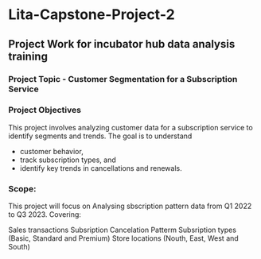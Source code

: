 # Lita-Capstone-Project-2
## Project Work for incubator hub data analysis training 
### Project Topic - Customer Segmentation for a Subscription Service


### Project Objectives
This project involves analyzing customer data for a subscription service to identify segments and trends. The goal is to understand 
- customer behavior,
- track subscription types, and
- identify key trends in cancellations and renewals.

### Scope:
This project will focus on Analysing sbscription pattern data from Q1 2022 to Q3 2023. Covering:

Sales transactions
Subsription Cancelation Patterm
Subsription types (Basic, Standard and Premium)
Store locations (Nouth, East, West and South) 
